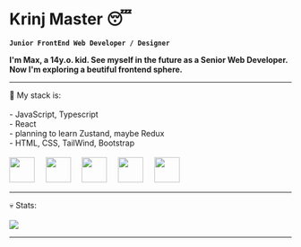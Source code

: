 # Krinj Master 😴

**`Junior FrontEnd Web Developer / Designer`**

**I'm Max, a 14y.o. kid. See myself in the future as a Senior Web Developer. Now I'm exploring a beutiful frontend sphere.**
<br>
<hr>
💼 My stack is: 
<br> 
<br>
- JavaScript, Typescript
<br>
- React
<br>
- planning to learn Zustand, maybe Redux
<br>
- HTML, CSS, TailWind, Bootstrap
<br>
<br>

<div style={{display: flex}}>
          <img width="45px" src="https://cdn.jsdelivr.net/gh/devicons/devicon/icons/javascript/javascript-original.svg" /> &nbsp; &nbsp;
          <img width="45px" src="https://cdn.jsdelivr.net/gh/devicons/devicon/icons/typescript/typescript-original.svg" /> &nbsp; &nbsp;
          <img width="45px" src="https://cdn.jsdelivr.net/gh/devicons/devicon/icons/react/react-original-wordmark.svg" /> &nbsp; &nbsp;
          <img width="45px" src="https://cdn.jsdelivr.net/gh/devicons/devicon/icons/tailwindcss/tailwindcss-plain.svg" /> &nbsp; &nbsp;
          <img width="45px" src="https://cdn.jsdelivr.net/gh/devicons/devicon/icons/bootstrap/bootstrap-original.svg" /> &nbsp; &nbsp;
<div/>
<hr>
💀 Stats:
<br>
<br>
<image src="https://github-readme-stats.vercel.app/api?username=krinjmaster&show_icons=true&theme=aura" />
<hr>
          
          
          
          
          

